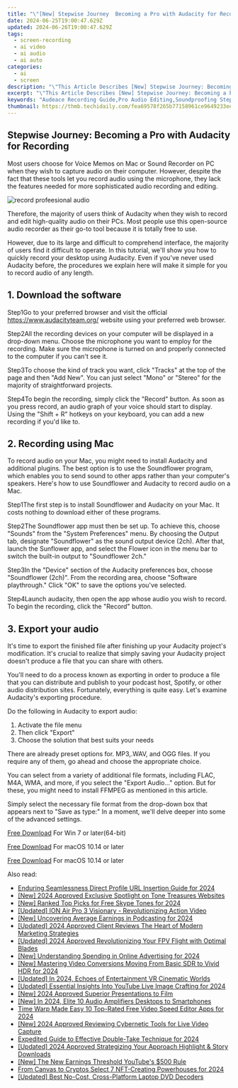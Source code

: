 ```yaml
---
title: "\"[New] Stepwise Journey  Becoming a Pro with Audacity for Recording for 2024\""
date: 2024-06-25T19:00:47.629Z
updated: 2024-06-26T19:00:47.629Z
tags: 
  - screen-recording
  - ai video
  - ai audio
  - ai auto
categories: 
  - ai
  - screen
description: "\"This Article Describes [New] Stepwise Journey: Becoming a Pro with Audacity for Recording for 2024\""
excerpt: "\"This Article Describes [New] Stepwise Journey: Becoming a Pro with Audacity for Recording for 2024\""
keywords: "Audeace Recording Guide,Pro Audio Editing,Soundproofing Steps,Audio Capture Tutorial,Mastering Sound Equipment,DIY Podcast Setup,Audacity Beginner's Journey"
thumbnail: https://thmb.techidaily.com/fea69578f265b77158961ce9649233eee0ace50ab1ad8d0ca655a5decd1786bf.jpg
---
```


## Stepwise Journey: Becoming a Pro with Audacity for Recording

Most users choose for Voice Memos on Mac or Sound Recorder on PC when they wish to capture audio on their computer. However, despite the fact that these tools let you record audio using the microphone, they lack the features needed for more sophisticated audio recording and editing.

![record profeesional audio](https://images.wondershare.com/filmora/article-images/Audacity-add-audio.jpg)

Therefore, the majority of users think of Audacity when they wish to record and edit high-quality audio on their PCs. Most people use this open-source audio recorder as their go-to tool because it is totally free to use.

However, due to its large and difficult to comprehend interface, the majority of users find it difficult to operate. In this tutorial, we'll show you how to quickly record your desktop using Audacity. Even if you've never used Audacity before, the procedures we explain here will make it simple for you to record audio of any length.

## 1\. Download the software

Step1Go to your preferred browser and visit the official <https://www.audacityteam.org/> website using your preferred web browser.

Step2All the recording devices on your computer will be displayed in a drop-down menu. Choose the microphone you want to employ for the recording. Make sure the microphone is turned on and properly connected to the computer if you can't see it.

Step3To choose the kind of track you want, click "Tracks" at the top of the page and then "Add New". You can just select "Mono" or "Stereo" for the majority of straightforward projects.

Step4To begin the recording, simply click the "Record" button. As soon as you press record, an audio graph of your voice should start to display. Using the "Shift + R" hotkeys on your keyboard, you can add a new recording if you'd like to.

## 2\. Recording using Mac

To record audio on your Mac, you might need to install Audacity and additional plugins. The best option is to use the Soundflower program, which enables you to send sound to other apps rather than your computer's speakers. Here's how to use Soundflower and Audacity to record audio on a Mac.

Step1The first step is to install Soundflower and Audacity on your Mac. It costs nothing to download either of these programs.

Step2The Soundflower app must then be set up. To achieve this, choose "Sounds" from the "System Preferences" menu. By choosing the Output tab, designate "Soundflower" as the sound output device (2ch). After that, launch the Sunflower app, and select the Flower icon in the menu bar to switch the built-in output to "Soundflower 2ch."

Step3In the "Device" section of the Audacity preferences box, choose "Soundflower (2ch)". From the recording area, choose "Software playthrough." Click "OK" to save the options you've selected.

Step4Launch audacity, then open the app whose audio you wish to record. To begin the recording, click the "Record" button.

## 3\. Export your audio

It's time to export the finished file after finishing up your Audacity project's modification. It's crucial to realize that simply saving your Audacity project doesn't produce a file that you can share with others.

You'll need to do a process known as exporting in order to produce a file that you can distribute and publish to your podcast host, Spotify, or other audio distribution sites. Fortunately, everything is quite easy. Let's examine Audacity's exporting procedure.

Do the following in Audacity to export audio:

1. Activate the file menu
2. Then click "Export"
3. Choose the solution that best suits your needs

There are already preset options for. MP3,.WAV, and OGG files. If you require any of them, go ahead and choose the appropriate choice.

You can select from a variety of additional file formats, including FLAC, M4A, WMA, and more, if you select the "Export Audio..." option. But for these, you might need to install FFMPEG as mentioned in this article.

Simply select the necessary file format from the drop-down box that appears next to "Save as type:" In a moment, we'll delve deeper into some of the advanced settings.

[Free Download](https://tools.techidaily.com/wondershare/filmora/download/) For Win 7 or later(64-bit)

[Free Download](https://tools.techidaily.com/wondershare/filmora/download/) For macOS 10.14 or later

[Free Download](https://tools.techidaily.com/wondershare/filmora/download/) For macOS 10.14 or later

<ins class="adsbygoogle"
     style="display:block"
     data-ad-format="autorelaxed"
     data-ad-client="ca-pub-7571918770474297"
     data-ad-slot="1223367746"></ins>

<ins class="adsbygoogle"
     style="display:block"
     data-ad-format="autorelaxed"
     data-ad-client="ca-pub-7571918770474297"
     data-ad-slot="1223367746"></ins>



<ins class="adsbygoogle"
     style="display:block"
     data-ad-client="ca-pub-7571918770474297"
     data-ad-slot="8358498916"
     data-ad-format="auto"
     data-full-width-responsive="true"></ins>


<span class="atpl-alsoreadstyle">Also read:</span>
<div><ul>
<li><a href="https://fox-helps.techidaily.com/enduring-seamlessness-direct-profile-url-insertion-guide-for-2024/"><u>Enduring Seamlessness  Direct Profile URL Insertion Guide for 2024</u></a></li>
<li><a href="https://fox-helps.techidaily.com/new-2024-approved-exclusive-spotlight-on-tone-treasures-websites/"><u>[New] 2024 Approved  Exclusive Spotlight on Tone Treasures Websites</u></a></li>
<li><a href="https://fox-helps.techidaily.com/new-ranked-top-picks-for-free-skype-tones-for-2024/"><u>[New] Ranked Top Picks for Free Skype Tones for 2024</u></a></li>
<li><a href="https://fox-helps.techidaily.com/updated-ion-air-pro-3-visionary-revolutionizing-action-video/"><u>[Updated] ION Air Pro 3 Visionary - Revolutionizing Action Video</u></a></li>
<li><a href="https://fox-helps.techidaily.com/new-uncovering-average-earnings-in-podcasting-for-2024/"><u>[New] Uncovering Average Earnings in Podcasting for 2024</u></a></li>
<li><a href="https://fox-helps.techidaily.com/updated-2024-approved-client-reviews-the-heart-of-modern-marketing-strategies/"><u>[Updated] 2024 Approved  Client Reviews  The Heart of Modern Marketing Strategies</u></a></li>
<li><a href="https://fox-helps.techidaily.com/updated-2024-approved-revolutionizing-your-fpv-flight-with-optimal-blades/"><u>[Updated] 2024 Approved  Revolutionizing Your FPV Flight with Optimal Blades</u></a></li>
<li><a href="https://fox-helps.techidaily.com/new-understanding-spending-in-online-advertising-for-2024/"><u>[New] Understanding Spending in Online Advertising for 2024</u></a></li>
<li><a href="https://fox-helps.techidaily.com/new-mastering-video-conversions-moving-from-basic-sdr-to-vivid-hdr-for-2024/"><u>[New] Mastering Video Conversions  Moving From Basic SDR to Vivid HDR for 2024</u></a></li>
<li><a href="https://fox-helps.techidaily.com/updated-in-2024-echoes-of-entertainment-vr-cinematic-worlds/"><u>[Updated] In 2024, Echoes of Entertainment  VR Cinematic Worlds</u></a></li>
<li><a href="https://facebook-video-share.techidaily.com/updated-essential-insights-into-youtube-live-image-crafting-for-2024/"><u>[Updated] Essential Insights Into YouTube Live Image Crafting for 2024</u></a></li>
<li><a href="https://remote-screen-capture.techidaily.com/new-2024-approved-superior-presentations-to-film/"><u>[New] 2024 Approved  Superior Presentations to Film</u></a></li>
<li><a href="https://facebook-record-videos.techidaily.com/new-in-2024-elite-10-audio-amplifiers-desktops-to-smartphones/"><u>[New] In 2024, Elite 10 Audio Amplifiers  Desktops to Smartphones</u></a></li>
<li><a href="https://video-ai-editor.techidaily.com/time-warp-made-easy-10-top-rated-free-video-speed-editor-apps-for-2024/"><u>Time Warp Made Easy 10 Top-Rated Free Video Speed Editor Apps for 2024</u></a></li>
<li><a href="https://on-screen-recording.techidaily.com/new-2024-approved-reviewing-cybernetic-tools-for-live-video-capture/"><u>[New] 2024 Approved  Reviewing Cybernetic Tools for Live Video Capture</u></a></li>
<li><a href="https://youtube-stream.techidaily.com/expedited-guide-to-effective-double-take-technique-for-2024/"><u>Expedited Guide to Effective Double-Take Technique for 2024</u></a></li>
<li><a href="https://instagram-video-recordings.techidaily.com/updated-2024-approved-strategizing-your-approach-highlight-and-story-downloads/"><u>[Updated] 2024 Approved  Strategizing Your Approach  Highlight & Story Downloads</u></a></li>
<li><a href="https://eaxpv-info.techidaily.com/new-the-new-earnings-threshold-youtubes-500-rule/"><u>[New] The New Earnings Threshold  YouTube's $500 Rule</u></a></li>
<li><a href="https://some-knowledge.techidaily.com/from-canvas-to-cryptos-select-7-nft-creating-powerhouses-for-2024/"><u>From Canvas to Cryptos  Select 7 NFT-Creating Powerhouses for 2024</u></a></li>
<li><a href="https://extra-information.techidaily.com/updated-best-no-cost-cross-platform-laptop-dvd-decoders/"><u>[Updated] Best No-Cost, Cross-Platform Laptop DVD Decoders</u></a></li>
</ul></div>
